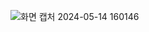 ![화면 캡처 2024-05-14 160146](https://github.com/ijijijijiji/web/assets/129851513/6d71b465-e6d7-44d2-b97d-346881cc2426)
